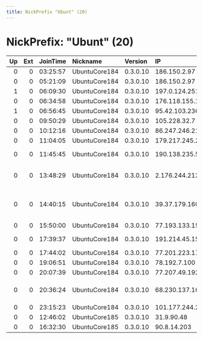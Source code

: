 ```yaml
---
title: NickPrefix "Ubunt" (20)
---
```


# NickPrefix: "Ubunt" (20)

|   Up |   Ext | JoinTime   | Nickname      | Version   | IP              | AS                                 | CC   |   ORp |   Dirp | OS    | Contact   |   eFamMembers |
|-----:|------:|:-----------|:--------------|:----------|:----------------|:-----------------------------------|:-----|------:|-------:|:------|:----------|--------------:|
|    0 |     0 | 03:25:57   | UbuntuCore184 | 0.3.0.10  | 186.150.2.97    | TRICOM                             | do   | 44189 |      0 | Linux | None      |             1 |
|    0 |     0 | 05:21:09   | UbuntuCore184 | 0.3.0.10  | 186.150.2.97    | TRICOM                             | do   | 33019 |      0 | Linux | None      |             1 |
|    1 |     0 | 06:09:30   | UbuntuCore184 | 0.3.0.10  | 197.0.124.251   | TOPNET                             | tn   | 40785 |      0 | Linux | None      |             1 |
|    0 |     0 | 06:34:58   | UbuntuCore184 | 0.3.0.10  | 176.118.155.125 | Flynet Ltd                         | by   | 44797 |      0 | Linux | None      |             1 |
|    1 |     0 | 06:56:45   | UbuntuCore184 | 0.3.0.10  | 95.42.103.236   | Vivacom                            | bg   | 44661 |      0 | Linux | None      |             1 |
|    0 |     0 | 09:50:29   | UbuntuCore184 | 0.3.0.10  | 105.228.32.7    | Telkom-Internet                    | za   | 33329 |      0 | Linux | None      |             1 |
|    0 |     0 | 10:12:16   | UbuntuCore184 | 0.3.0.10  | 86.247.246.216  | Orange                             | fr   | 37236 |      0 | Linux | None      |             1 |
|    0 |     0 | 11:04:05   | UbuntuCore184 | 0.3.0.10  | 179.217.245.211 | CLARO S.A.                         | br   | 35867 |      0 | Linux | None      |             1 |
|    0 |     0 | 11:45:45   | UbuntuCore184 | 0.3.0.10  | 190.138.235.57  | Telecom Argentina S.A.             | ar   | 46731 |      0 | Linux | None      |             1 |
|    0 |     0 | 13:48:29   | UbuntuCore184 | 0.3.0.10  | 2.176.244.212   | Information Technology Company ITC | ir   | 40810 |      0 | Linux | None      |             1 |
|    0 |     0 | 14:40:15   | UbuntuCore184 | 0.3.0.10  | 39.37.179.160   | Pakistan Telecom Company Limited   | pk   | 40751 |      0 | Linux | None      |             1 |
|    0 |     0 | 15:50:00   | UbuntuCore184 | 0.3.0.10  | 77.193.133.152  | SFR                                | fr   | 33455 |      0 | Linux | None      |             1 |
|    0 |     0 | 17:39:37   | UbuntuCore184 | 0.3.0.10  | 191.214.45.154  | Telemar Norte Leste S.A.           | br   | 35517 |      0 | Linux | None      |             1 |
|    0 |     0 | 17:44:02   | UbuntuCore184 | 0.3.0.10  | 77.201.223.179  | SFR                                | fr   | 35039 |      0 | Linux | None      |             1 |
|    0 |     0 | 19:06:51   | UbuntuCore184 | 0.3.0.10  | 78.192.7.100    | Free SAS                           | fr   | 45053 |      0 | Linux | None      |             1 |
|    0 |     0 | 20:07:39   | UbuntuCore184 | 0.3.0.10  | 77.207.49.192   | SFR                                | fr   | 43917 |      0 | Linux | None      |             1 |
|    0 |     0 | 20:36:24   | UbuntuCore184 | 0.3.0.10  | 68.230.137.166  | Cox Communications Inc.            | us   | 33857 |      0 | Linux | None      |             1 |
|    0 |     0 | 23:15:23   | UbuntuCore184 | 0.3.0.10  | 101.177.244.23  | Telstra Pty Ltd                    | au   | 37507 |      0 | Linux | None      |             1 |
|    0 |     0 | 12:46:02   | UbuntuCore185 | 0.3.0.10  | 31.9.90.48      | Syrian Telecom                     | sy   | 41357 |      0 | Linux | None      |             1 |
|    0 |     0 | 16:32:30   | UbuntuCore185 | 0.3.0.10  | 90.8.14.203     | Orange                             | fr   | 39165 |      0 | Linux | None      |             1 |
